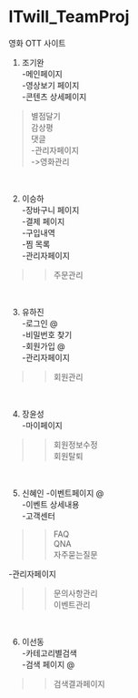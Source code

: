# ITwill_TeamProj
영화 OTT 사이트
<br>
1. 조기완<br>
-메인페이지<br>
-영상보기 페이지<br>
-콘텐츠 상세페이지<br>
>별점달기<br>
>감상평<br>
>댓글<br>
-관리자페이지<br>
->영화관리<br>
<br>

2. 이승하<br>
-장바구니 페이지<br>
-결제 페이지<br>
-구입내역<br>
-찜 목록<br>
-관리자페이지<br>
>>주문관리<br>
<br>

3. 유하진<br>
-로그인 @<br>
-비밀번호 찾기<br>
-회원가입 @<br>
-관리자페이지
>>회원관리<br>
<br>

4. 장윤성<br>
-마이페이지<br>
>>회원정보수정<br>
>>회원탈퇴<br>
<br>

5. 신혜인
-이벤트페이지 @<br>
-이벤트 상세내용<br>
-고객센터<br>
>>FAQ<br>
>>QNA<br>
>>자주묻는질문<br>

-관리자페이지<br>
>>문의사항관리<br>
>>이벤트관리<br>
<br>

6. 이선동<br>
-카테고리별검색<br>
-검색 페이지 @<br>
>>검색결과페이지<br>
